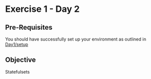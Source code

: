 # Exercise 1 - Day 2 #

## Pre-Requisites ##

You should have successfully set up your environment as outlined in [Day1/setup](./setup.md)

## Objective ##

Statefulsets

